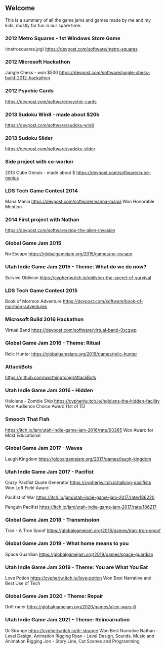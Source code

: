 ## Welcome 

This is a summary of all the game jams and games made by me and my kids, mostly for fun in our spare time.

### 2012 Metro Squares - 1st Windows Store Game
(metrosquares.jpg)
https://devpost.com/software/metro-squares

### 2012 Microsoft Hackathon
Jungle Chess - won $500
https://devpost.com/software/jungle-chess-build-2012-hackathon

### 2012 Psychic Cards
https://devpost.com/software/psychic-cards

### 2013 Sudoku Win8 - made about $20k
https://devpost.com/software/sudoku-win8

### 2013 Sudoku Slider
https://devpost.com/software/sudoku-slider

### Side project with co-worker
2013 Cube Genuis - made about $
https://devpost.com/software/cube-genius

### LDS Tech Game Contest 2014
Mana Mania
https://devpost.com/software/manna-mania
Won Honorable Mention

### 2014 First project with Nathan
https://devpost.com/software/stop-the-alien-invasion

### Global Game Jam 2015 
No Escape
https://globalgamejam.org/2015/games/no-escape

### Utah Indie Game Jam 2015 - Theme: What do we do now?
Survive Oblivion
https://cypherjw.itch.io/oblivion-the-secret-of-survival

### LDS Tech Game Contest 2015
Book of Mormon Adventure
https://devpost.com/software/book-of-mormon-adventures

### Microsoft Build 2016 Hackathon
Virtual Band
https://devpost.com/software/virtual-band-0xcgwp

### Global Game Jam 2016 - Theme: Ritual
Relic Hunter
https://globalgamejam.org/2016/games/relic-hunter

### AttackBots 
https://github.com/worthingtonjg/AttackBots

### Utah Indie Game Jam 2016 - Hidden
Hololens - Zombie Ship
https://cypherjw.itch.io/hololens-the-hidden-facility
Won Audience Choice Award (1st of 15)

### Smooch That Fish
https://itch.io/jam/utah-indie-game-jam-2016/rate/90265
Won Award for Most Educational

### Global Game Jam 2017 - Waves
Laugh Kingdom
https://globalgamejam.org/2017/games/laugh-kingdom

### Utah Indie Game Jam 2017 - Pacifist
Crazy Pacifist Quote Generator
https://cypherjw.itch.io/talking-pacifists
Won Left Field Award

Pacifist of War 
https://itch.io/jam/utah-indie-game-jam-2017/rate/186220

Penguin Pacifist
https://itch.io/jam/utah-indie-game-jam-2017/rate/186217

### Global Game Jam 2018 - Transmission
Tran - A Tron Spoof
https://globalgamejam.org/2018/games/tran-tron-spoof

### Global Game Jam 2019 - What home means to you
Space Guardian
https://globalgamejam.org/2019/games/space-guardian

### Utah Indie Game Jam 2019 - Theme: You are What You Eat
Love Potion
https://cypherjw.itch.io/love-potion
Won Best Narrative and Best Use of Tech

### Global Game Jam 2020 - Theme: Repair
Drift racer
https://globalgamejam.org/2020/games/alien-wars-6

### Utah Indie Game Jam 2021 - Theme: Reincarnation
Dr Strange
https://cypherjw.itch.io/dr-strange
Won Best Narrative
	Nathan -  Level Design, Animation Rigging
	Ryan - Level Design, Sounds, Music and Animation Rigging
	Jon - Story Line, Cut Scenes and Programming

